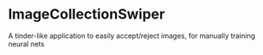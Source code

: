 # ImageCollectionSwiper
A tinder-like application to easily accept/reject images, for manually training neural nets
